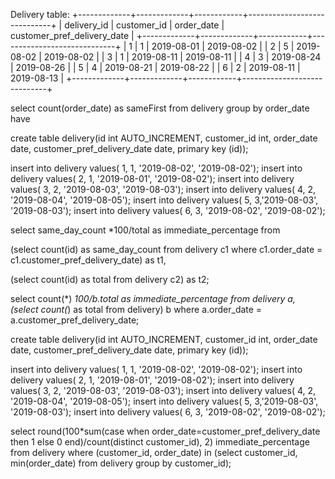 Delivery table:
+-------------+-------------+------------+-----------------------------+
| delivery_id | customer_id | order_date | customer_pref_delivery_date |
+-------------+-------------+------------+-----------------------------+
| 1           | 1           | 2019-08-01 | 2019-08-02                  |
| 2           | 5           | 2019-08-02 | 2019-08-02                  |
| 3           | 1           | 2019-08-11 | 2019-08-11                  |
| 4           | 3           | 2019-08-24 | 2019-08-26                  |
| 5           | 4           | 2019-08-21 | 2019-08-22                  |
| 6           | 2           | 2019-08-11 | 2019-08-13                  |
+-------------+-------------+------------+-----------------------------+


select count(order_date) as sameFirst from delivery group by order_date have


create table delivery(id int AUTO_INCREMENT,
customer_id int,
order_date date,
customer_pref_delivery_date date,
primary key (id));

insert into delivery values( 1, 1, '2019-08-02', '2019-08-02');
insert into delivery values( 2, 1, '2019-08-01', '2019-08-02');
insert into delivery values( 3, 2, '2019-08-03', '2019-08-03');
insert into delivery values( 4, 2, '2019-08-04', '2019-08-05');
insert into delivery values( 5, 3,'2019-08-03', '2019-08-03');
insert into delivery values( 6, 3, '2019-08-02', '2019-08-02');

      
select same_day_count *100/total as  immediate_percentage from 

(select count(id) as same_day_count from delivery c1 where  c1.order_date = c1.customer_pref_delivery_date) as t1,

(select count(id) as total from delivery c2) as t2;

select count(*) *100/b.total as immediate_percentage from delivery a,
(select count(*) as total from delivery) b
where a.order_date = a.customer_pref_delivery_date;



create table delivery(id int AUTO_INCREMENT,
customer_id int,
order_date date,
customer_pref_delivery_date date,
primary key (id));

insert into delivery values( 1, 1, '2019-08-02', '2019-08-02');
insert into delivery values( 2, 1, '2019-08-01', '2019-08-02');
insert into delivery values( 3, 2, '2019-08-03', '2019-08-03');
insert into delivery values( 4, 2, '2019-08-04', '2019-08-05');
insert into delivery values( 5, 3,'2019-08-03', '2019-08-03');
insert into delivery values( 6, 3, '2019-08-02', '2019-08-02');


select round(100*sum(case when order_date=customer_pref_delivery_date then 1 else 0 end)/count(distinct customer_id), 2) immediate_percentage
from delivery
where (customer_id, order_date) in
(select customer_id, min(order_date)
from delivery
group by customer_id);
